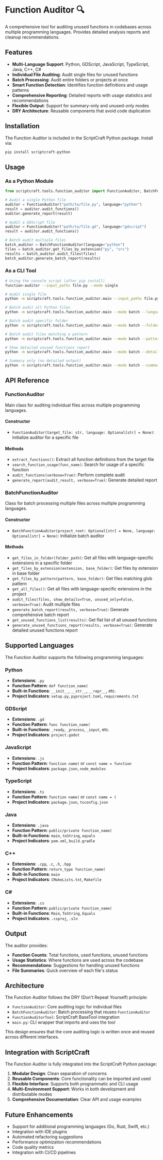 # Function Auditor 🔍

A comprehensive tool for auditing unused functions in codebases across multiple programming languages. Provides detailed analysis reports and cleanup recommendations.

## Features

- **Multi-Language Support**: Python, GDScript, JavaScript, TypeScript, Java, C++, C#
- **Individual File Auditing**: Audit single files for unused functions
- **Batch Processing**: Audit entire folders or projects at once
- **Smart Function Detection**: Identifies function definitions and usage patterns
- **Comprehensive Reporting**: Detailed reports with usage statistics and recommendations
- **Flexible Output**: Support for summary-only and unused-only modes
- **DRY Architecture**: Reusable components that avoid code duplication

## Installation

The Function Auditor is included in the ScriptCraft Python package. Install via:

```bash
pip install scriptcraft-python
```

## Usage

### As a Python Module

```python
from scriptcraft.tools.function_auditor import FunctionAuditor, BatchFunctionAuditor

# Audit a single Python file
auditor = FunctionAuditor("path/to/file.py", language="python")
result = auditor.audit_functions()
auditor.generate_report(result)

# Audit a GDScript file
auditor = FunctionAuditor("path/to/file.gd", language="gdscript")
result = auditor.audit_functions()

# Batch audit multiple files
batch_auditor = BatchFunctionAuditor(language="python")
files = batch_auditor.get_files_by_extension("py", "src")
results = batch_auditor.audit_files(files)
batch_auditor.generate_batch_report(results)
```

### As a CLI Tool

```bash
# Using the console script (after pip install)
function-auditor --input_paths file.py --mode single

# Audit single file
python -m scriptcraft.tools.function_auditor.main --input_paths file.py --mode single

# Batch audit all Python files
python -m scriptcraft.tools.function_auditor.main --mode batch --language python

# Batch audit specific folder
python -m scriptcraft.tools.function_auditor.main --mode batch --folder src --language python

# Batch audit files matching a pattern
python -m scriptcraft.tools.function_auditor.main --mode batch --pattern "**/*.py" --language python

# Show detailed unused functions report
python -m scriptcraft.tools.function_auditor.main --mode batch --detailed_unused --language python

# Summary only (no detailed output)
python -m scriptcraft.tools.function_auditor.main --mode batch --summary_only --language python
```

## API Reference

### FunctionAuditor

Main class for auditing individual files across multiple programming languages.

#### Constructor
- `FunctionAuditor(target_file: str, language: Optional[str] = None)`: Initialize auditor for a specific file

#### Methods

- `extract_functions()`: Extract all function definitions from the target file
- `search_function_usage(func_name)`: Search for usage of a specific function
- `audit_functions(verbose=True)`: Perform complete audit
- `generate_report(audit_result, verbose=True)`: Generate detailed report

### BatchFunctionAuditor

Class for batch processing multiple files across multiple programming languages.

#### Constructor
- `BatchFunctionAuditor(project_root: Optional[str] = None, language: Optional[str] = None)`: Initialize batch auditor

#### Methods

- `get_files_in_folder(folder_path)`: Get all files with language-specific extensions in a specific folder
- `get_files_by_extension(extension, base_folder)`: Get files by extension in base folder
- `get_files_by_pattern(pattern, base_folder)`: Get files matching glob pattern
- `get_all_files()`: Get all files with language-specific extensions in the project
- `audit_files(files, show_details=True, unused_only=False, verbose=True)`: Audit multiple files
- `generate_batch_report(results, verbose=True)`: Generate comprehensive batch report
- `get_unused_functions_list(results)`: Get flat list of all unused functions
- `generate_unused_functions_report(results, verbose=True)`: Generate detailed unused functions report

## Supported Languages

The Function Auditor supports the following programming languages:

### Python
- **Extensions**: `.py`
- **Function Pattern**: `def function_name(`
- **Built-in Functions**: `__init__`, `__str__`, `__repr__`, etc.
- **Project Indicators**: `setup.py`, `pyproject.toml`, `requirements.txt`

### GDScript
- **Extensions**: `.gd`
- **Function Pattern**: `func function_name(`
- **Built-in Functions**: `_ready`, `_process`, `_input`, etc.
- **Project Indicators**: `project.godot`

### JavaScript
- **Extensions**: `.js`
- **Function Pattern**: `function name(` or `const name = function`
- **Project Indicators**: `package.json`, `node_modules`

### TypeScript
- **Extensions**: `.ts`
- **Function Pattern**: `function name(` or `const name = (`
- **Project Indicators**: `package.json`, `tsconfig.json`

### Java
- **Extensions**: `.java`
- **Function Pattern**: `public/private function_name(`
- **Built-in Functions**: `main`, `toString`, `equals`
- **Project Indicators**: `pom.xml`, `build.gradle`

### C++
- **Extensions**: `.cpp`, `.c`, `.h`, `.hpp`
- **Function Pattern**: `return_type function_name(`
- **Built-in Functions**: `main`
- **Project Indicators**: `CMakeLists.txt`, `Makefile`

### C#
- **Extensions**: `.cs`
- **Function Pattern**: `public/private function_name(`
- **Built-in Functions**: `Main`, `ToString`, `Equals`
- **Project Indicators**: `.csproj`, `.sln`

## Output

The auditor provides:

- **Function Counts**: Total functions, used functions, unused functions
- **Usage Statistics**: Where functions are used across the codebase
- **Recommendations**: Suggestions for handling unused functions
- **File Summaries**: Quick overview of each file's status

## Architecture

The Function Auditor follows the DRY (Don't Repeat Yourself) principle:

- `FunctionAuditor`: Core auditing logic for individual files
- `BatchFunctionAuditor`: Batch processing that reuses `FunctionAuditor`
- `FunctionAuditorTool`: ScriptCraft BaseTool integration
- `main.py`: CLI wrapper that imports and uses the tool

This design ensures that the core auditing logic is written once and reused across different interfaces.

## Integration with ScriptCraft

The Function Auditor is fully integrated into the ScriptCraft Python package:

1. **Modular Design**: Clean separation of concerns
2. **Reusable Components**: Core functionality can be imported and used
3. **Flexible Interface**: Supports both programmatic and CLI usage
4. **Multi-Environment Support**: Works in both development and distributable modes
5. **Comprehensive Documentation**: Clear API and usage examples

## Future Enhancements

- Support for additional programming languages (Go, Rust, Swift, etc.)
- Integration with IDE plugins
- Automated refactoring suggestions
- Performance optimization recommendations
- Code quality metrics
- Integration with CI/CD pipelines
